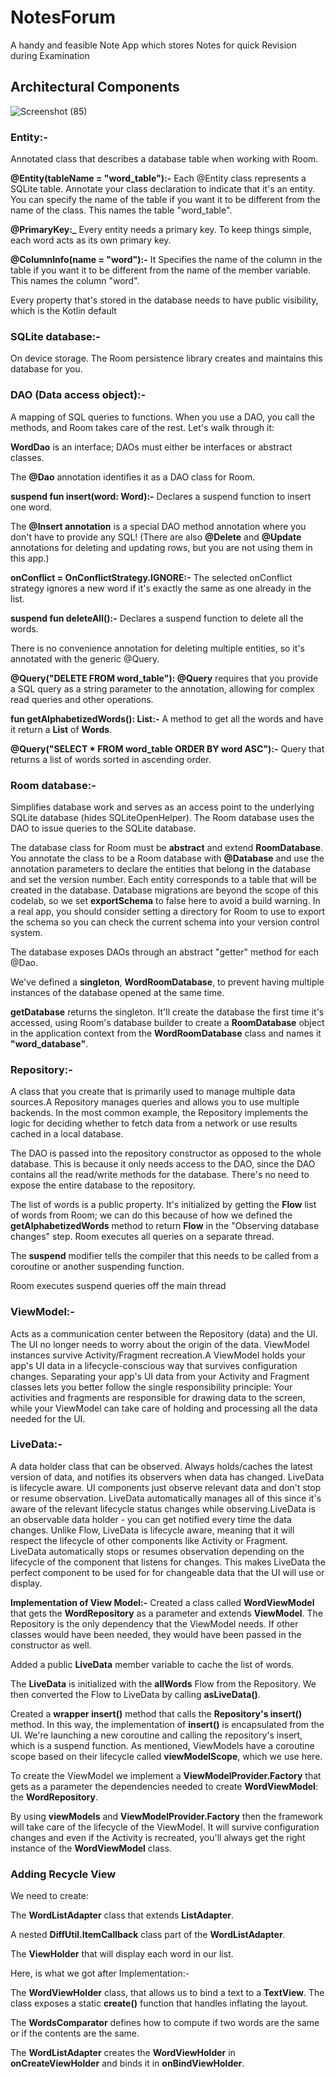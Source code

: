 # NotesForum
A handy and feasible Note App which stores Notes for quick Revision during Examination

<h2> Architectural Components </h2>

![Screenshot (85)](https://user-images.githubusercontent.com/71092350/113601031-75a87a80-965e-11eb-97e0-fef92c65dca6.png)


<h3> Entity:- </h3> Annotated class that describes a database table when working with Room.

**@Entity(tableName = "word_table"):-** Each @Entity class represents a SQLite table. Annotate your class declaration to indicate that it's an entity. You can specify the name of the table if you want it to be different from the name of the class. This names the table "word_table".

**@PrimaryKey:_**  Every entity needs a primary key. To keep things simple, each word acts as its own primary key.

**@ColumnInfo(name = "word"):-** It Specifies the name of the column in the table if you want it to be different from the name of the member variable. This names the column "word".

Every property that's stored in the database needs to have public visibility, which is the Kotlin default

<h3> SQLite database:- </h3> On device storage. The Room persistence library creates and maintains this database for you.

<h3> DAO (Data access object):-</h3>  A mapping of SQL queries to functions. When you use a DAO, you call the methods, and Room takes care of the rest.
Let's walk through it:

**WordDao** is an interface; DAOs must either be interfaces or abstract classes.

The **@Dao** annotation identifies it as a DAO class for Room.

**suspend fun insert(word: Word):-** Declares a suspend function to insert one word.

The **@Insert annotation** is a special DAO method annotation where you don't have to provide any SQL! (There are also **@Delete** and **@Update** annotations for deleting and updating rows, but you are not using them in this app.)

**onConflict = OnConflictStrategy.IGNORE:-** The selected onConflict strategy ignores a new word if it's exactly the same as one already in the list. 

**suspend fun deleteAll():-** Declares a suspend function to delete all the words.

There is no convenience annotation for deleting multiple entities, so it's annotated with the generic @Query.

**@Query("DELETE FROM word_table"): @Query** requires that you provide a SQL query as a string parameter to the annotation, allowing for complex read queries and other operations.

**fun getAlphabetizedWords(): List<Word>:-** A method to get all the words and have it return a **List** of **Words**.

**@Query("SELECT * FROM word_table ORDER BY word ASC"):-** Query that returns a list of words sorted in ascending order.

<h3> Room database:-</h3> Simplifies database work and serves as an access point to the underlying SQLite database (hides SQLiteOpenHelper). The Room database uses the DAO to issue queries to the SQLite database.

The database class for Room must be **abstract** and extend **RoomDatabase**.
You annotate the class to be a Room database with **@Database** and use the annotation parameters to declare the entities that belong in the database and set the version number. Each entity corresponds to a table that will be created in the database. Database migrations are beyond the scope of this codelab, so we set **exportSchema** to false here to avoid a build warning. In a real app, you should consider setting a directory for Room to use to export the schema so you can check the current schema into your version control system.

The database exposes DAOs through an abstract "getter" method for each @Dao.

We've defined a **singleton**, **WordRoomDatabase**, to prevent having multiple instances of the database opened at the same time.

**getDatabase** returns the singleton. It'll create the database the first time it's accessed, using Room's database builder to create a **RoomDatabase** object in the application context from the **WordRoomDatabase** class and names it **"word_database"**.

<h3> Repository:-</h3> A class that you create that is primarily used to manage multiple data sources.A Repository manages queries and allows you to use multiple backends. In the most common example, the Repository implements the logic for deciding whether to fetch data from a network or use results cached in a local database.

The DAO is passed into the repository constructor as opposed to the whole database. This is because it only needs access to the DAO, since the DAO contains all the read/write methods for the database. There's no need to expose the entire database to the repository.

The list of words is a public property. It's initialized by getting the **Flow** list of words from Room; we can do this because of how we defined the **getAlphabetizedWords** method to return **Flow** in the "Observing database changes" step. Room executes all queries on a separate thread.

The **suspend** modifier tells the compiler that this needs to be called from a coroutine or another suspending function.

Room executes suspend queries off the main thread

<h3> ViewModel:-</h3> Acts as a communication center between the Repository (data) and the UI. The UI no longer needs to worry about the origin of the data. ViewModel instances survive Activity/Fragment recreation.A ViewModel holds your app's UI data in a lifecycle-conscious way that survives configuration changes. Separating your app's UI data from your Activity and Fragment classes lets you better follow the single responsibility principle: Your activities and fragments are responsible for drawing data to the screen, while your ViewModel can take care of holding and processing all the data needed for the UI.

<h3>LiveData:-</h3> A data holder class that can be observed. Always holds/caches the latest version of data, and notifies its observers when data has changed. LiveData is lifecycle aware. UI components just observe relevant data and don't stop or resume observation. LiveData automatically manages all of this since it's aware of the relevant lifecycle status changes while observing.LiveData is an observable data holder - you can get notified every time the data changes. Unlike Flow, LiveData is lifecycle aware, meaning that it will respect the lifecycle of other components like Activity or Fragment. LiveData automatically stops or resumes observation depending on the lifecycle of the component that listens for changes. This makes LiveData the perfect component to be used for for changeable data that the UI will use or display.

**Implementation of View Model:-**
Created a class called **WordViewModel** that gets the **WordRepository** as a parameter and extends **ViewModel**. The Repository is the only dependency that the ViewModel needs. If other classes would have been needed, they would have been passed in the constructor as well.

Added a public **LiveData** member variable to cache the list of words.

The **LiveData** is initialized with the **allWords** Flow from the Repository. We then converted the Flow to LiveData by calling **asLiveData()**.

Created a **wrapper insert()** method that calls the **Repository's insert()** method. In this way, the implementation of **insert()** is encapsulated from the UI. We're launching a new coroutine and calling the repository's insert, which is a suspend function. As mentioned, ViewModels have a coroutine scope based on their lifecycle called **viewModelScope**, which we use here.

To create the ViewModel we implement a **ViewModelProvider.Factory** that gets as a parameter the dependencies needed to create **WordViewModel**: the **WordRepository**.

By using **viewModels** and **ViewModelProvider.Factory** then the framework will take care of the lifecycle of the ViewModel. It will survive configuration changes and even if the Activity is recreated, you'll always get the right instance of the **WordViewModel** class.

<h3> Adding Recycle View </h3>
We need to create:

The **WordListAdapter** class that extends **ListAdapter**.

A nested **DiffUtil.ItemCallback** class part of the **WordListAdapter**.

The **ViewHolder** that will display each word in our list.

Here, is what we got after Implementation:-

The **WordViewHolder** class, that allows us to bind a text to a **TextView**. The class exposes a static **create()** function that handles inflating the layout.

The **WordsComparator** defines how to compute if two words are the same or if the contents are the same.

The **WordListAdapter** creates the **WordViewHolder** in **onCreateViewHolder** and binds it in **onBindViewHolder**.






